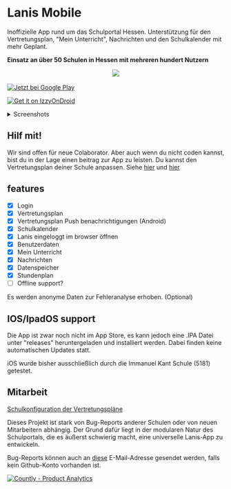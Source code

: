 # Lanis Mobile
Inoffizielle App rund um das Schulportal Hessen. Unterstützung für den Vertretungsplan, "Mein Unterricht", Nachrichten und den Schulkalender mit mehr Geplant. 

**Einsatz an über 50 Schulen in Hessen mit mehreren hundert Nutzern**

<p align="center">
    <img src="https://github.com/alessioC42/lanis-mobile/assets/84250128/19d30436-32f7-4cbe-b78e-f2fee3583c28" width="60%">
</p>
<a href='https://play.google.com/store/apps/details?id=io.github.alessioc42.sph&pcampaignid=pcampaignidMKT-Other-global-all-co-prtnr-py-PartBadge-Mar2515-1'>
  <img alt='Jetzt bei Google Play' src='https://play.google.com/intl/en_us/badges/static/images/badges/de_badge_web_generic.png' style='height: 71px'/>
</a>

<a href="https://apt.izzysoft.de/fdroid/index/apk/io.github.alessioc42.sph"><img src="https://www.martinstoeckli.ch/images/izzy-on-droid-badge-en.png" alt="Get it on IzzyOnDroid" style="height: 56px;"></a>


<details>
  <summary>Screenshots</summary>
<div style="text-align: center;">
  <img src="fastlane/metadata/android/en-US/images/phoneScreenshots/01.png" width="250" >
  <img src="fastlane/metadata/android/en-US/images/phoneScreenshots/02.png" width="250" >
  <img src="fastlane/metadata/android/en-US/images/phoneScreenshots/03.png" width="250" >
  <img src="fastlane/metadata/android/en-US/images/phoneScreenshots/04.png" width="250" >
  <img src="fastlane/metadata/android/en-US/images/phoneScreenshots/05.png" width="250" >
  <img src="fastlane/metadata/android/en-US/images/phoneScreenshots/06.png" width="250" >
  <img src="fastlane/metadata/android/en-US/images/phoneScreenshots/07.png" width="250" >

</div>
</details>

## Hilf mit!
Wir sind offen für neue Colaborator. Aber auch wenn du nicht coden kannst, bist du in der Lage einen beitrag zur App zu leisten. Du kannst den Vertretungsplan deiner Schule anpassen. Siehe [hier](https://github.com/alessioC42/lanis-mobile-autoconfig/issues/1) und [hier](https://github.com/alessioC42/lanis-mobile-autoconfig)

## features
- [x] Login
- [x] Vertretungsplan
- [x] Vertretungsplan Push benachrichtigungen (Android)
- [x] Schulkalender
- [x] Lanis eingeloggt im browser öffnen
- [x] Benutzerdaten
- [x] Mein Unterricht
- [x] Nachrichten
- [x] Datenspeicher
- [x] Stundenplan
- [ ] Offline support?

Es werden anonyme Daten zur Fehleranalyse erhoben. (Optional)


## IOS/IpadOS support
Die App ist zwar noch nicht im App Store, es kann jedoch eine .IPA Datei unter "releases" heruntergeladen und installiert werden. Dabei finden keine automatischen Updates statt.

iOS wurde bisher ausschließlich durch die Immanuel Kant Schule (5181) getestet.

## Mitarbeit
[Schulkonfiguration der Vertretungspläne](https://github.com/alessioC42/lanis-mobile-autoconfig)

Dieses Projekt ist stark von Bug-Reports anderer Schulen oder von neuen Mitarbeitern abhängig. Der Grund dafür liegt in
der modularen Natur des Schulportals, die es äußerst schwierig macht, eine universelle Lanis-App zu entwickeln.

Bug-Reports können auch an <a href="mailto:alessioc42.dev@gmail.com">diese</a> E-Mail-Adresse gesendet werden, falls kein Github-Konto vorhanden ist.

<a href="https://countly.com/?utm_source=badge" rel="nofollow"><img style="width:145px;height:60px" src="https://count.ly/badges/dark.svg" alt="Countly - Product Analytics" /></a>

